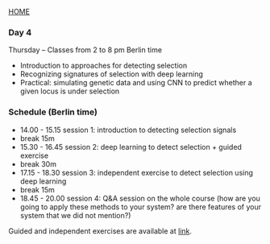 
[HOME](https://www.physalia-courses.org/courses-workshops/deep-learning-in-popgen/)

### Day 4

Thursday – Classes from 2 to 8 pm Berlin time

- Introduction to approaches for detecting selection
- Recognizing signatures of selection with deep learning 
- Practical: simulating genetic data and using CNN to predict whether a given locus is under selection 

### Schedule (Berlin time)

- 14.00 - 15.15 session 1: introduction to detecting selection signals
- break 15m
- 15.30 - 16.45 session 2: deep learning to detect selection + guided exercise
- break 30m
- 17.15 - 18.30 session 3: independent exercise to detect selection using deep learning
- break 15m
- 18.45 - 20.00 session 4: Q&A session on the whole course (how are you going to apply these methods to your system? are there features of your system that we did not mention?)

Guided and independent exercises are available at [link](https://github.com/mfumagalli/ImaGene/tree/master/Tutorials/Workshop).



